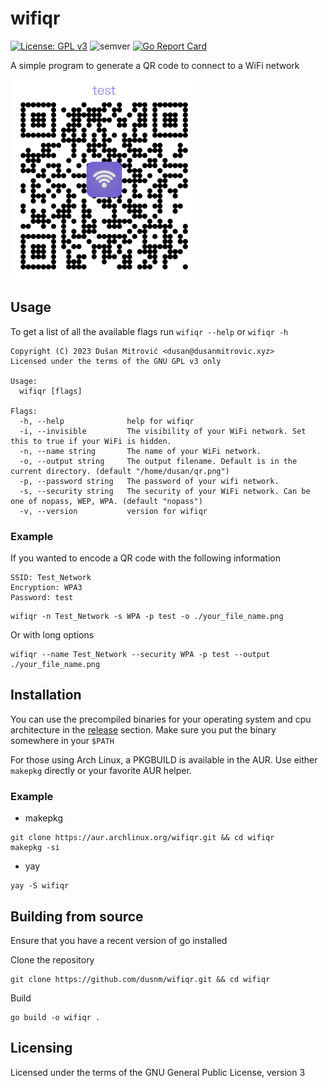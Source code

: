 # wifiqr

[![License: GPL v3](https://img.shields.io/badge/License-GPLv3-blue.svg)](https://www.gnu.org/licenses/gpl-3.0)
![semver](https://img.shields.io/badge/semver-1.1.0-blue)
[![Go Report Card](https://goreportcard.com/badge/github.com/dusnm/wifiqr)](https://goreportcard.com/report/github.com/dusnm/wifiqr)

A simple program to generate a QR code to connect to a WiFi network

<img src="https://github.com/dusnm/wifiqr/blob/main/res/example.png?raw=true" height="320" width="300" alt="Example QR code">

## Usage
To get a list of all the available flags run `wifiqr --help` or `wifiqr -h`
```
Copyright (C) 2023 Dušan Mitrović <dusan@dusanmitrovic.xyz>
Licensed under the terms of the GNU GPL v3 only

Usage:
  wifiqr [flags]

Flags:
  -h, --help              help for wifiqr
  -i, --invisible         The visibility of your WiFi network. Set this to true if your WiFi is hidden.
  -n, --name string       The name of your WiFi network.
  -o, --output string     The output filename. Default is in the current directory. (default "/home/dusan/qr.png")
  -p, --password string   The password of your wifi network.
  -s, --security string   The security of your WiFi network. Can be one of nopass, WEP, WPA. (default "nopass")
  -v, --version           version for wifiqr
```

### Example
If you wanted to encode a QR code with the following information
```
SSID: Test_Network
Encryption: WPA3
Password: test
```

```shell
wifiqr -n Test_Network -s WPA -p test -o ./your_file_name.png
```

Or with long options
```shell
wifiqr --name Test_Network --security WPA -p test --output ./your_file_name.png
```

## Installation
You can use the precompiled binaries for your operating system and cpu architecture in the [release](https://github.com/dusnm/wifiqr/releases/latest) section.
Make sure you put the binary somewhere in your `$PATH`

For those using Arch Linux, a PKGBUILD is available in the AUR. Use either `makepkg` directly or your favorite AUR helper.

### Example
* makepkg
```shell
git clone https://aur.archlinux.org/wifiqr.git && cd wifiqr
makepkg -si
```
* yay
```shell
yay -S wifiqr
```

## Building from source
Ensure that you have a recent version of go installed

Clone the repository
```shell
git clone https://github.com/dusnm/wifiqr.git && cd wifiqr
```

Build
```shell
go build -o wifiqr .
```

## Licensing
Licensed under the terms of the GNU General Public License, version 3
